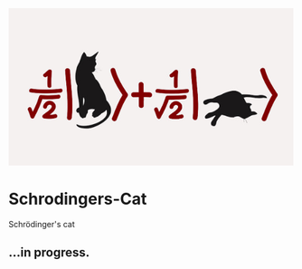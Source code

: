 ![schrodingersCat](https://github.com/jvoltci/Schrodingers-Cat/blob/master/images/schrodingersCat.jpg)

# Schrodingers-Cat
Schrödinger's cat

## ...in progress.
